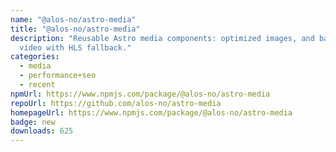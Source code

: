 ```yaml
---
name: "@alos-no/astro-media"
title: "@alos-no/astro-media"
description: "Reusable Astro media components: optimized images, and background
  video with HLS fallback."
categories:
  - media
  - performance+seo
  - recent
npmUrl: https://www.npmjs.com/package/@alos-no/astro-media
repoUrl: https://github.com/alos-no/astro-media
homepageUrl: https://www.npmjs.com/package/@alos-no/astro-media
badge: new
downloads: 625
---
```

